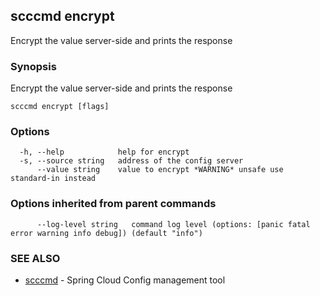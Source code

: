 ## scccmd encrypt

Encrypt the value server-side and prints the response

### Synopsis

Encrypt the value server-side and prints the response

```
scccmd encrypt [flags]
```

### Options

```
  -h, --help            help for encrypt
  -s, --source string   address of the config server
      --value string    value to encrypt *WARNING* unsafe use standard-in instead
```

### Options inherited from parent commands

```
      --log-level string   command log level (options: [panic fatal error warning info debug]) (default "info")
```

### SEE ALSO

* [scccmd](scccmd.md)	 - Spring Cloud Config management tool

